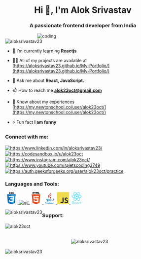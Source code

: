 
<h1 align="center">Hi 👋, I'm Alok Srivastav</h1>
<h3 align="center">A passionate frontend developer from India</h3>
<img align="right" alt="coding" width="400" src="https://raw.githubusercontent.com/hasibul-hasan-shuvo/hasibul-hasan-shuvo/main/images/coding-boy.gif">
<p align="left"> <img src="https://komarev.com/ghpvc/?username=aloksrivastav23&label=Profile%20views&color=0e75b6&style=flat" alt="aloksrivastav23" /> </p>

- 🌱 I’m currently learning **Reactjs**

- 👨‍💻 All of my projects are available at [https://aloksrivastav23.github.io/My-Portfolio/](https://aloksrivastav23.github.io/My-Portfolio/)

- 💬 Ask me about **React, JavaScript.**

- 📫 How to reach me **alok23oct@gmail.com**

- 📄 Know about my experiences [https://my.newtonschool.co/user/alok23oct/](https://my.newtonschool.co/user/alok23oct/)

- ⚡ Fun fact **I am funny**

<h3 align="left">Connect with me:</h3>
<p align="left">
<a href="https://linkedin.com/in/https://www.linkedin.com/in/aloksrivastav23/" target="blank"><img align="center" src="https://raw.githubusercontent.com/rahuldkjain/github-profile-readme-generator/master/src/images/icons/Social/linked-in-alt.svg" alt="https://www.linkedin.com/in/aloksrivastav23/" height="30" width="40" /></a>
<a href="https://codesandbox.com/https://codesandbox.io/u/alok23oct" target="blank"><img align="center" src="https://raw.githubusercontent.com/rahuldkjain/github-profile-readme-generator/master/src/images/icons/Social/codesandbox.svg" alt="https://codesandbox.io/u/alok23oct" height="30" width="40" /></a>
<a href="https://instagram.com/https://www.instagram.com/alok23oct/" target="blank"><img align="center" src="https://raw.githubusercontent.com/rahuldkjain/github-profile-readme-generator/master/src/images/icons/Social/instagram.svg" alt="https://www.instagram.com/alok23oct/" height="30" width="40" /></a>
<a href="https://www.youtube.com/c/https://www.youtube.com/@letscoding3749" target="blank"><img align="center" src="https://raw.githubusercontent.com/rahuldkjain/github-profile-readme-generator/master/src/images/icons/Social/youtube.svg" alt="https://www.youtube.com/@letscoding3749" height="30" width="40" /></a>
<a href="https://auth.geeksforgeeks.org/user/https://auth.geeksforgeeks.org/user/alok23oct/practice" target="blank"><img align="center" src="https://raw.githubusercontent.com/rahuldkjain/github-profile-readme-generator/master/src/images/icons/Social/geeks-for-geeks.svg" alt="https://auth.geeksforgeeks.org/user/alok23oct/practice" height="30" width="40" /></a>
</p>

<h3 align="left">Languages and Tools:</h3>
<p align="left"> <a href="https://www.w3schools.com/css/" target="_blank" rel="noreferrer"> <img src="https://raw.githubusercontent.com/devicons/devicon/master/icons/css3/css3-original-wordmark.svg" alt="css3" width="40" height="40"/> </a> <a href="https://git-scm.com/" target="_blank" rel="noreferrer"> <img src="https://www.vectorlogo.zone/logos/git-scm/git-scm-icon.svg" alt="git" width="40" height="40"/> </a> <a href="https://www.w3.org/html/" target="_blank" rel="noreferrer"> <img src="https://raw.githubusercontent.com/devicons/devicon/master/icons/html5/html5-original-wordmark.svg" alt="html5" width="40" height="40"/> </a> <a href="https://www.java.com" target="_blank" rel="noreferrer"> <img src="https://raw.githubusercontent.com/devicons/devicon/master/icons/java/java-original.svg" alt="java" width="40" height="40"/> </a> <a href="https://developer.mozilla.org/en-US/docs/Web/JavaScript" target="_blank" rel="noreferrer"> <img src="https://raw.githubusercontent.com/devicons/devicon/master/icons/javascript/javascript-original.svg" alt="javascript" width="40" height="40"/> </a> <a href="https://reactjs.org/" target="_blank" rel="noreferrer"> <img src="https://raw.githubusercontent.com/devicons/devicon/master/icons/react/react-original-wordmark.svg" alt="react" width="40" height="40"/> </a> </p>

<p><img align="left" src="https://github-readme-stats.vercel.app/api/top-langs?username=aloksrivastav23&show_icons=true&locale=en&layout=compact" alt="aloksrivastav23" /></p>
<h3 align="left">Support:</h3>
<p><a href="https://ko-fi.com/alok23oct"> <img align="left" src="https://cdn.ko-fi.com/cdn/kofi3.png?v=3" height="50" width="210" alt="alok23oct" /></a></p><br><br>

<p>&nbsp;<img align="center" src="https://github-readme-stats.vercel.app/api?username=aloksrivastav23&show_icons=true&locale=en" alt="aloksrivastav23" /></p>

<p><img align="center" src="https://github-readme-streak-stats.herokuapp.com/?user=aloksrivastav23&" alt="aloksrivastav23" /></p>
